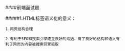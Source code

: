 ####前端面试题

#####1.HTML标签语义化的意义：

    1.网页结构合理

    2.有利于SEO和搜索引擎建立良好的沟通，有了良好的结构和语义有
    利于网页的内容被搜索引擎抓取
    